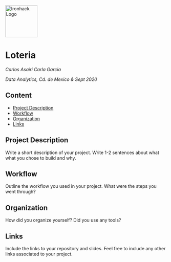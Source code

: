 <img src="https://bit.ly/2VnXWr2" alt="Ironhack Logo" width="100"/>

# Loteria
*Carlos Asairi*
*Carla Garcia*

*Data Analytics, Cd. de Mexico & Sept 2020*

## Content
- [Project Description](#project-description)
- [Workflow](#workflow)
- [Organization](#organization)
- [Links](#links)

<a name="project-description"></a>

## Project Description
Write a short description of your project. Write 1-2 sentences about what what you chose to build and why. 

<a name="workflow"></a>

## Workflow
Outline the workflow you used in your project. What were the steps you went through?

<a name="organization"></a>

## Organization
How did you organize yourself? Did you use any tools?

<a name="links"></a>

## Links
Include the links to your repository and slides. Feel free to include any other links associated to your project. 
